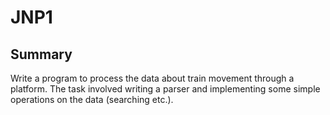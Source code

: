 JNP1
====

Summary
---
Write a program to process the data about train
movement through a platform. The task involved writing a parser and implementing some simple operations on the data (searching etc.).

